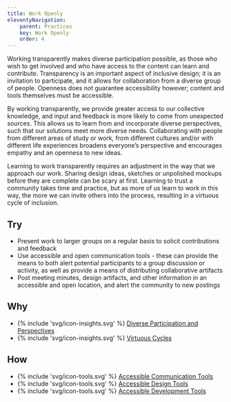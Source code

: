 ```yaml
---
title: Work Openly
eleventyNavigation:
    parent: Practices
    key: Work Openly
    order: 4
---
```


Working transparently makes diverse participation possible, as those who wish to get involved and who have access to the
content can learn and contribute. Transparency is an important aspect of inclusive design; it is an invitation to
participate, and it allows for collaboration from a diverse group of people. Openness does not guarantee accessibility
however; content and tools themselves must be accessible.

By working transparently, we provide greater access to our collective knowledge, and input and feedback is more likely
to come from unexpected sources. This allows us to learn from and incorporate diverse perspectives, such that our
solutions meet more diverse needs. Collaborating with people from different areas of study or work, from different
cultures and/or with different life experiences broadens everyone’s perspective and encourages empathy and an openness
to new ideas.

Learning to work transparently requires an adjustment in the way that we approach our work. Sharing design ideas,
sketches or unpolished mockups before they are complete can be scary at first. Learning to trust a community takes time
and practice, but as more of us learn to work in this way, the more we can invite others into the process, resulting in
a virtuous cycle of inclusion.

## Try

* Present work to larger groups on a regular basis to solicit contributions and feedback
* Use accessible and open communication tools - these can provide the means to both alert potential participants to a
  group discussion or activity, as well as provide a means of distributing collaborative artifacts
* Post meeting minutes, design artifacts, and other information in an accessible and open location, and alert the
  community to new postings

## Why

* {% include 'svg/icon-insights.svg' %} [Diverse Participation and Perspectives](/insights/DiverseParticipationAndPerspectives.html)
* {% include 'svg/icon-insights.svg' %} [Virtuous Cycles](/insights/VirtuousCycles.html)

## How

* {% include 'svg/icon-tools.svg' %} [Accessible Communication Tools](/tools/AccessibleCommunicationTools.html)
* {% include 'svg/icon-tools.svg' %} [Accessible Design Tools](/tools/AccessibleDesignTools.html)
* {% include 'svg/icon-tools.svg' %} [Accessible Development Tools](/tools/AccessibleDevelopmentTools.html)
